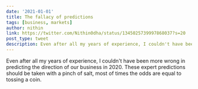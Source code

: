 ```yaml
---
date: '2021-01-01'
title: The fallacy of predictions
tags: [business, markets]
author: nithin
link: https://twitter.com/Nithin0dha/status/1345025739997868037?s=20
post_type: tweet
description: Even after all my years of experience, I couldn't have been more wrong in predicting the direction of our business in 2020. These expert predictions should be taken with a ...
---
```


Even after all my years of experience, I couldn't have been more wrong in predicting the direction of our business in 2020. These expert predictions should be taken with a pinch of salt, most of times the odds are equal to tossing a coin.